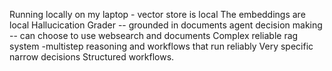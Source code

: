 Running locally on my laptop - vector store is local
The embeddings are local
Hallucication Grader -- grounded in documents
agent decision making -- can choose to use websearch and documents
Complex reliable rag system -multistep reasoning and workflows that run reliably
Very specific narrow decisions
Structured workflows.